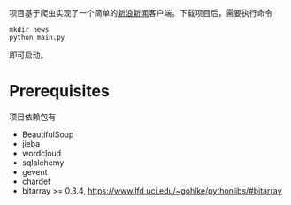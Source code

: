 项目基于爬虫实现了一个简单的[新浪新闻](https://news.sina.com.cn)客户端。下载项目后，需要执行命令

```shell
mkdir news
python main.py
```

即可启动。

# Prerequisites

项目依赖包有

- BeautifulSoup
- jieba
- wordcloud
- sqlalchemy
- gevent
- chardet
- bitarray >= 0.3.4, https://www.lfd.uci.edu/~gohlke/pythonlibs/#bitarray

